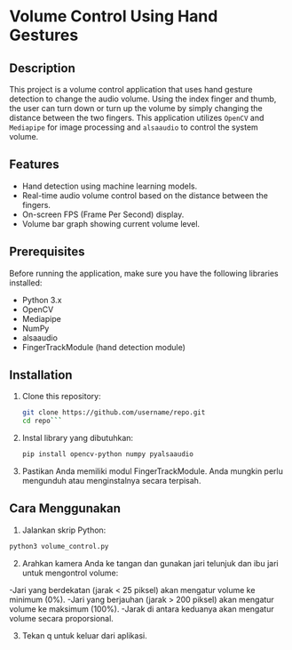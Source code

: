 # Volume Control Using Hand Gestures

## Description
This project is a volume control application that uses hand gesture detection to change the audio volume. Using the index finger and thumb, the user can turn down or turn up the volume by simply changing the distance between the two fingers. This application utilizes `OpenCV` and `Mediapipe` for image processing and `alsaaudio` to control the system volume.

## Features
- Hand detection using machine learning models.
- Real-time audio volume control based on the distance between the fingers.
- On-screen FPS (Frame Per Second) display.
- Volume bar graph showing current volume level.

## Prerequisites
Before running the application, make sure you have the following libraries installed:

- Python 3.x
- OpenCV
- Mediapipe
- NumPy
- alsaaudio
- FingerTrackModule (hand detection module)

## Installation
1. Clone this repository:
   ```bash
   git clone https://github.com/username/repo.git
   cd repo```
2. Instal library yang dibutuhkan:
   ```bash
   pip install opencv-python numpy pyalsaaudio
   ```
3. Pastikan Anda memiliki modul FingerTrackModule. Anda mungkin perlu mengunduh atau menginstalnya secara terpisah.

## Cara Menggunakan
1. Jalankan skrip Python:
```bash
python3 volume_control.py
```
2. Arahkan kamera Anda ke tangan dan gunakan jari telunjuk dan ibu jari untuk mengontrol volume:

-Jari yang berdekatan (jarak < 25 piksel) akan mengatur volume ke minimum (0%).
-Jari yang berjauhan (jarak > 200 piksel) akan mengatur volume ke maksimum (100%).
-Jarak di antara keduanya akan mengatur volume secara proporsional.

3. Tekan q untuk keluar dari aplikasi.


